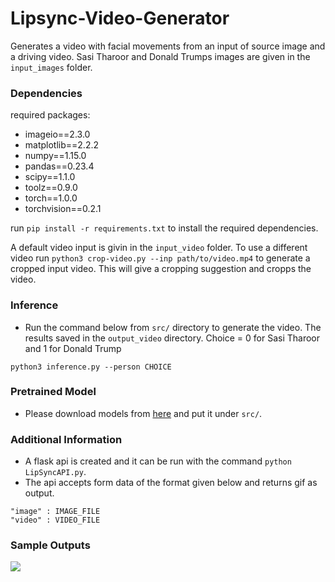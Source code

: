 # Lipsync-Video-Generator

Generates a video with facial movements from an input of source image and a driving video. 
Sasi Tharoor and Donald Trumps images are given in the `input_images` folder. 

### Dependencies

required packages: 

- imageio==2.3.0
- matplotlib==2.2.2
- numpy==1.15.0
- pandas==0.23.4
- scipy==1.1.0
- toolz==0.9.0
- torch==1.0.0
- torchvision==0.2.1

run `pip install -r requirements.txt` to install the required dependencies.

A default video input is givin in the `input_video` folder. 
To use a different video run `python3 crop-video.py --inp path/to/video.mp4` to generate a cropped input video. This will give a cropping suggestion and cropps the video. 


### Inference
- Run the command below from `src/` directory to generate the video. The results saved in the `output_video` directory.
Choice = 0 for Sasi Tharoor and 1 for Donald Trump
```
python3 inference.py --person CHOICE 
```

### Pretrained Model
- Please download models from [here](https://drive.google.com/file/d/1_v_xW1V52gZCZnXgh1Ap_gwA9YVIzUnS/view?usp=sharing) and put it under `src/`.

### Additional Information

- A flask api is created and it can be run with the command `python LipSyncAPI.py`.
- The api accepts form data of the format given below and returns gif as output.
```
"image" : IMAGE_FILE
"video" : VIDEO_FILE
```

### Sample Outputs

<img src="readme_files/output.gif"/>